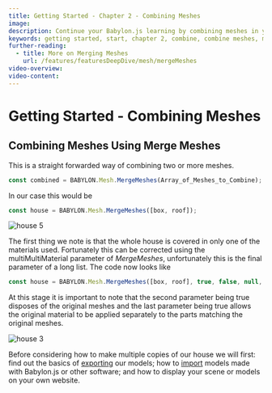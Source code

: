 ```yaml
---
title: Getting Started - Chapter 2 - Combining Meshes
image:
description: Continue your Babylon.js learning by combining meshes in your scene.
keywords: getting started, start, chapter 2, combine, combine meshes, merge
further-reading:
  - title: More on Merging Meshes
    url: /features/featuresDeepDive/mesh/mergeMeshes
video-overview:
video-content:
---
```


# Getting Started - Combining Meshes

## Combining Meshes Using Merge Meshes

This is a straight forwarded way of combining two or more meshes.

```javascript
const combined = BABYLON.Mesh.MergeMeshes(Array_of_Meshes_to_Combine);
```

In our case this would be

```javascript
const house = BABYLON.Mesh.MergeMeshes([box, roof]);
```

<Playground id="#KBS9I5#75" title="Combining Meshes In Your Scene" description="A playground demonstrating how to combine meshes inside of your scene." image="/img/playgroundsAndNMEs/gettingStartedCombineMeshes.jpg"/>

![house 5](/img/getstarted/house5.png)

The first thing we note is that the whole house is covered in only one of the materials used. Fortunately this can be corrected using the multiMultiMaterial parameter of _MergeMeshes_, unfortunately this is the final parameter of a long list. The code now looks like

```javascript
const house = BABYLON.Mesh.MergeMeshes([box, roof], true, false, null, false, true);
```

At this stage it is important to note that the second parameter being true disposes of the original meshes and the last parameter being true allows the original material to be applied separately to the parts matching the original meshes.

<Playground id="#KBS9I5#76" title="Combining Meshes And Preserving Material Assignments" description="A playground demonstrating how to combine meshes while preserving material assignments." image="/img/playgroundsAndNMEs/gettingStartedCombineMeshes2.jpg"/>

![house 3](/img/getstarted/house3.png)

Before considering how to make multiple copies of our house we will first: find out the basics of [exporting](/features/featuresDeepDive/Exporters/glTFExporter) our models; how to [import](/features/featuresDeepDive/importers) models made with Babylon.js or other software; and how to display your scene or models on your own website.
